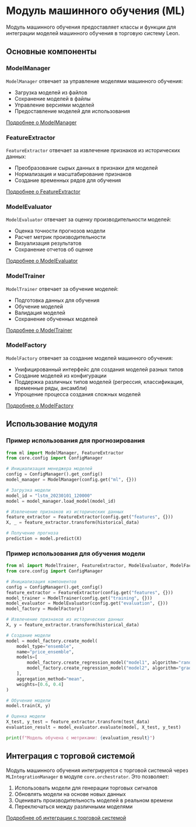 # Модуль машинного обучения (ML)

Модуль машинного обучения предоставляет классы и функции для интеграции моделей машинного обучения в торговую систему Leon.

## Основные компоненты

### ModelManager

`ModelManager` отвечает за управление моделями машинного обучения:
- Загрузка моделей из файлов
- Сохранение моделей в файлы
- Управление версиями моделей
- Предоставление моделей для использования

[Подробнее о ModelManager](./model_manager.md)

### FeatureExtractor

`FeatureExtractor` отвечает за извлечение признаков из исторических данных:
- Преобразование сырых данных в признаки для моделей
- Нормализация и масштабирование признаков
- Создание временных рядов для обучения

[Подробнее о FeatureExtractor](./feature_extractor.md)

### ModelEvaluator

`ModelEvaluator` отвечает за оценку производительности моделей:
- Оценка точности прогнозов модели
- Расчет метрик производительности
- Визуализация результатов
- Сохранение отчетов об оценке

[Подробнее о ModelEvaluator](./model_evaluator.md)

### ModelTrainer

`ModelTrainer` отвечает за обучение моделей:
- Подготовка данных для обучения
- Обучение моделей
- Валидация моделей
- Сохранение обученных моделей

[Подробнее о ModelTrainer](./model_trainer.md)

### ModelFactory

`ModelFactory` отвечает за создание моделей машинного обучения:
- Унифицированный интерфейс для создания моделей разных типов
- Создание моделей из конфигурации
- Поддержка различных типов моделей (регрессия, классификация, временные ряды, ансамбли)
- Упрощение процесса создания сложных моделей

[Подробнее о ModelFactory](./model_factory.md)

## Использование модуля

### Пример использования для прогнозирования

```python
from ml import ModelManager, FeatureExtractor
from core.config import ConfigManager

# Инициализация менеджера моделей
config = ConfigManager().get_config()
model_manager = ModelManager(config.get("ml", {}))

# Загрузка модели
model_id = "lstm_20230101_120000"
model = model_manager.load_model(model_id)

# Извлечение признаков из исторических данных
feature_extractor = FeatureExtractor(config.get("features", {}))
X, _ = feature_extractor.transform(historical_data)

# Получение прогноза
prediction = model.predict(X)
```

### Пример использования для обучения модели

```python
from ml import ModelTrainer, FeatureExtractor, ModelEvaluator, ModelFactory
from core.config import ConfigManager

# Инициализация компонентов
config = ConfigManager().get_config()
feature_extractor = FeatureExtractor(config.get("features", {}))
model_trainer = ModelTrainer(config.get("training", {}))
model_evaluator = ModelEvaluator(config.get("evaluation", {}))
model_factory = ModelFactory()

# Извлечение признаков из исторических данных
X, y = feature_extractor.transform(historical_data)

# Создание модели
model = model_factory.create_model(
    model_type="ensemble",
    name="price_ensemble",
    models=[
        model_factory.create_regression_model("model1", algorithm="random_forest"),
        model_factory.create_regression_model("model2", algorithm="gradient_boosting")
    ],
    aggregation_method="mean",
    weights=[0.6, 0.4]
)

# Обучение модели
model.train(X, y)

# Оценка модели
X_test, y_test = feature_extractor.transform(test_data)
evaluation_result = model_evaluator.evaluate(model, X_test, y_test)

print(f"Модель обучена с метриками: {evaluation_result}")
```

## Интеграция с торговой системой

Модуль машинного обучения интегрируется с торговой системой через `MLIntegrationManager` в модуле `core.orchestrator`. Это позволяет:

1. Использовать модели для генерации торговых сигналов
2. Обновлять модели на основе новых данных
3. Оценивать производительность моделей в реальном времени
4. Переключаться между различными моделями

[Подробнее об интеграции с торговой системой](../core/ml_integration.md) 